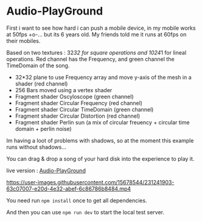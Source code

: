 # Audio-PlayGround
 
First i want to see how hard i can push a mobile device, in my mobile works at 50fps +o-... but its 6 years old. My friends told me it runs at 60fps on their mobiles.

Based on two textures : 32*32 for square operations and 1024*1 for lineal operations.
Red channel has the Frequency, and green channel the TimeDomain of the song.

- 32*32 plane to use Frequency array and move y-axis of the mesh in a shader (red channel)
- 256 Bars moved using a vertex shader 
- Fragment shader Oscyloscope (green channel)
- Fragment shader Circular Frequency (red channel)
- Fragment shader Circular TimeDomain (green channel)
- Fragment shader Circular Distortion (red channel)
- Fragment shader Perlin sun (a mix of circular freuency + circular time domain + perlin noise)

Im having a loot of problems with shadows, so at the moment this example runs without shadows...

You can drag & drop a song of your hard disk into the experience to play it.

live version : [Audio-PlayGround](https://devildrey33.es/Ejemplos/Three.js-Journey/Audio-PlayGround/)



https://user-images.githubusercontent.com/15678544/231241903-63c07007-e20d-4e32-abef-6c86786b8484.mp4


You need run <code>npm install</code> once to get all dependencies.

And then you can use <code>npm run dev</code> to start the local test server.
